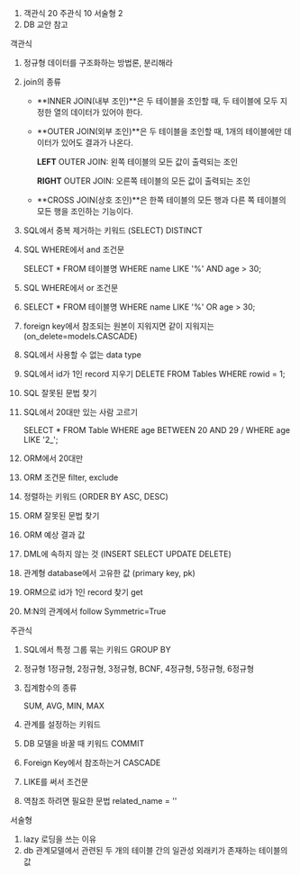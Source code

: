 1. 객관식 20 주관식 10 서술형 2
2. DB 교안 참고



객관식

1. 정규형 데이터를 구조화하는 방법론, 분리해라

2. join의 종류 

   - **INNER JOIN(내부 조인)**은 두 테이블을 조인할 때, 두 테이블에 모두 지정한 열의 데이터가 있어야 한다.

   - **OUTER JOIN(외부 조인)**은 두 테이블을 조인할 때, 1개의 테이블에만 데이터가 있어도 결과가 나온다.

     **LEFT** OUTER JOIN: 왼쪽 테이블의 모든 값이 출력되는 조인

     **RIGHT** OUTER JOIN: 오른쪽 테이블의 모든 값이 출력되는 조인

   - **CROSS JOIN(상호 조인)**은 한쪽 테이블의 모든 행과 다른 쪽 테이블의 모든 행을 조인하는 기능이다.

3. SQL에서 중복 제거하는 키워드 (SELECT) DISTINCT

4. SQL WHERE에서 and 조건문 

   SELECT * FROM 테이블명 WHERE name LIKE '%' AND age > 30;

5. SQL WHERE에서 or 조건문

6. SELECT * FROM 테이블명 WHERE name LIKE '%' OR age > 30;

7. foreign key에서 참조되는 원본이 지워지면 같이 지워지는 (on_delete=models.CASCADE)

8. SQL에서 사용할 수 없는 data type

9. SQL에서 id가 1인 record 지우기 DELETE FROM Tables WHERE rowid = 1;

10. SQL 잘못된 문법 찾기

11. SQL에서 20대만 있는 사람 고르기 

    SELECT * FROM Table WHERE age BETWEEN 20 AND 29 / WHERE age LIKE '2_';

12. ORM에서 20대만

13. ORM 조건문 filter, exclude

14. 정렬하는 키워드 (ORDER BY ASC, DESC)

15. ORM 잘못된 문법 찾기

16. ORM 예상 결과 값

17. DML에 속하지 않는 것 (INSERT SELECT UPDATE DELETE)

18. 관계형 database에서 고유한 값 (primary key, pk)

19. ORM으로 id가 1인 record 찾기 get

20. M:N의 관계에서 follow  Symmetric=True

    

주관식

1. SQL에서 특정 그룹 묶는 키워드 GROUP BY

2. 정규형 1정규형, 2정규형, 3정규형, BCNF, 4정규형, 5정규형, 6정규형

3. 집계함수의 종류

   SUM, AVG, MIN, MAX

4. 관계를 설정하는 키워드

5. DB 모델을 바꿀 때 키워드 COMMIT

6. Foreign Key에서 참조하는거 CASCADE

7. LIKE를 써서 조건문

8. 역참조 하려면 필요한 문법 related_name = ''



서술형

1. lazy 로딩을 쓰는 이유
2. db 관계모델에서 관련된 두 개의 테이블 간의 일관성 외래키가 존재하는 테이블의 값 